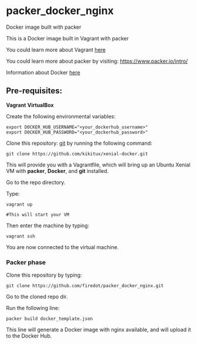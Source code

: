 # packer_docker_nginx

Docker image built with packer

This is a Docker image built in Vagrant with packer

You could learn more about Vagrant [here](https://www.vagrantup.com/intro/index.html)

You could learn more about packer by visiting: https://www.packer.io/intro/

Information about Docker [here](https://www.docker.com/why-docker)

## Pre-requisites:

**Vagrant**
**VirtualBox**

Create the following environmental variables: 

````
export DOCKER_HUB_USERNAME="<your_dockerhub_username>"
export DOCKER_HUB_PASSWORD="<your_dockerhub_password>"
````

Clone this repository: [git](https://github.com/kikitux/xenial-docker.git) by running the following command:

````
git clone https://github.com/kikitux/xenial-docker.git
````
This will provide you with a Vagrantfile, which will bring up an Ubuntu Xenial VM with **packer**, **Docker**, and **git** installed.

Go to the repo directory.

Type:
````
vagrant up

#This will start your VM
````

Then enter the machine by typing:

````
vagrant ssh
````
You are now connected to the virtual machine.

### Packer phase

Clone this repository by typing:

````
git clone https://github.com/firedot/packer_docker_nginx.git
````

Go to the cloned repo dir.

Run the following line:

````
packer build docker_template.json
````
This line will generate a Docker image with nginx available, and will upload it to the Docker Hub.


